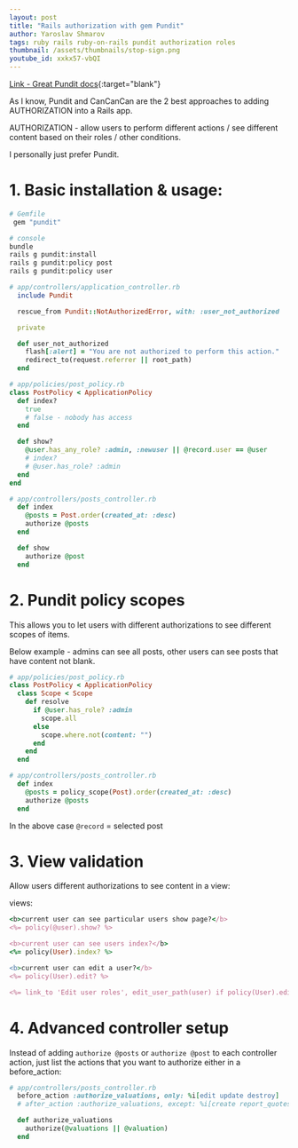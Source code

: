 ```yaml
---
layout: post
title: "Rails authorization with gem Pundit"
author: Yaroslav Shmarov
tags: ruby rails ruby-on-rails pundit authorization roles
thumbnail: /assets/thumbnails/stop-sign.png
youtube_id: xxkx57-vbQI
---
```


[Link - Great Pundit docs](https://www.rubydoc.info/gems/pundit/0.2.3){:target="blank"}

As I know, Pundit and CanCanCan are the 2 best approaches to adding AUTHORIZATION into a Rails app.

AUTHORIZATION - allow users to perform different actions / see different content based on their roles / other conditions.

I personally just prefer Pundit.

# 1. Basic installation & usage:

```ruby
# Gemfile
 gem "pundit"
```

```sh
# console
bundle
rails g pundit:install
rails g pundit:policy post
rails g pundit:policy user
```

```ruby
# app/controllers/application_controller.rb
  include Pundit

  rescue_from Pundit::NotAuthorizedError, with: :user_not_authorized

  private

  def user_not_authorized
    flash[:alert] = "You are not authorized to perform this action."
    redirect_to(request.referrer || root_path)
  end
```

```ruby
# app/policies/post_policy.rb
class PostPolicy < ApplicationPolicy
  def index?
    true
    # false - nobody has access
  end

  def show?
    @user.has_any_role? :admin, :newuser || @record.user == @user
    # index?
    # @user.has_role? :admin
  end
end
```

```ruby
# app/controllers/posts_controller.rb
  def index
    @posts = Post.order(created_at: :desc)
    authorize @posts
  end

  def show
    authorize @post
  end
```

# 2. Pundit policy scopes

This allows you to let users with different authorizations to see different scopes of items.

Below example - admins can see all posts, other users can see posts that have content not blank.

```ruby
# app/policies/post_policy.rb
class PostPolicy < ApplicationPolicy
  class Scope < Scope
    def resolve
      if @user.has_role? :admin
        scope.all
      else
        scope.where.not(content: "")
      end
    end
  end
```

```ruby
# app/controllers/posts_controller.rb
  def index
    @posts = policy_scope(Post).order(created_at: :desc)
    authorize @posts
  end
```

In the above case `@record` = selected post

# 3. View validation

Allow users different authorizations to see content in a view:

views:
```ruby
<b>current user can see particular users show page?</b>
<%= policy(@user).show? %>

<b>current user can see users index?</b>
<%= policy(User).index? %>

<b>current user can edit a user?</b>
<%= policy(User).edit? %>

<%= link_to 'Edit user roles', edit_user_path(user) if policy(User).edit? %>
```

# 4. Advanced controller setup

Instead of adding `authorize @posts` or `authorize @post` to each controller action,
just list the actions that you want to authorize either in a before_action:

```ruby
# app/controllers/posts_controller.rb
  before_action :authorize_valuations, only: %i[edit update destroy]
  # after_action :authorize_valuations, except: %i[create report_quotes]

  def authorize_valuations
    authorize(@valuations || @valuation)
  end
```
